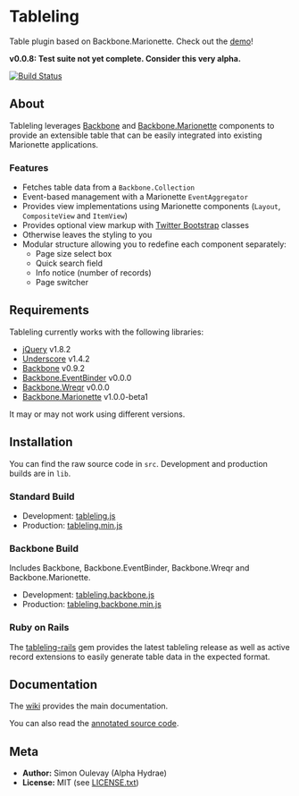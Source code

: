 # Tableling

Table plugin based on Backbone.Marionette. Check out the [demo](http://alphahydrae.github.com/tableling/demo/)!

**v0.0.8: Test suite not yet complete. Consider this very alpha.**

[![Build Status](https://secure.travis-ci.org/AlphaHydrae/tableling.png?branch=develop)](http://travis-ci.org/AlphaHydrae/tableling)

## About

Tableling leverages [Backbone](http://backbonejs.org) and [Backbone.Marionette](https://github.com/marionettejs/backbone.marionette) components to provide an extensible table that can be easily integrated into existing Marionette applications.

### Features

* Fetches table data from a `Backbone.Collection`
* Event-based management with a Marionette `EventAggregator`
* Provides view implementations using Marionette components (`Layout`, `CompositeView` and `ItemView`)
* Provides optional view markup with [Twitter Bootstrap](http://twitter.github.com/bootstrap/) classes
* Otherwise leaves the styling to you
* Modular structure allowing you to redefine each component separately:
  * Page size select box
  * Quick search field
  * Info notice (number of records)
  * Page switcher

## Requirements

Tableling currently works with the following libraries:

* [jQuery](http://jquery.com) v1.8.2
* [Underscore](http://underscorejs.org) v1.4.2
* [Backbone](http://backbonejs.org) v0.9.2
* [Backbone.EventBinder](https://github.com/marionettejs/backbone.eventbinder) v0.0.0
* [Backbone.Wreqr](https://github.com/marionettejs/backbone.wreqr) v0.0.0
* [Backbone.Marionette](http://marionettejs.com) v1.0.0-beta1

It may or may not work using different versions.

## Installation

You can find the raw source code in `src`. Development and production builds are in `lib`.

### Standard Build

* Development: [tableling.js](https://raw.github.com/AlphaHydrae/tableling/master/lib/tableling.js)
* Production: [tableling.min.js](https://raw.github.com/AlphaHydrae/tableling/master/lib/tableling.min.js)

### Backbone Build

Includes Backbone, Backbone.EventBinder, Backbone.Wreqr and Backbone.Marionette.

* Development: [tableling.backbone.js](https://raw.github.com/AlphaHydrae/tableling/master/lib/tableling.backbone.js)
* Production: [tableling.backbone.min.js](https://raw.github.com/AlphaHydrae/tableling/master/lib/tableling.backbone.min.js)

### Ruby on Rails

The [tableling-rails](https://github.com/AlphaHydrae/tableling-rails) gem provides the latest tableling release as well as active record extensions to easily generate table data in the expected format.

## Documentation

The [wiki](https://github.com/AlphaHydrae/tableling/wiki) provides the main documentation.

You can also read the [annotated source code](http://alphahydrae.github.com/tableling/annotated/).

## Meta

* **Author:** Simon Oulevay (Alpha Hydrae)
* **License:** MIT (see [LICENSE.txt](https://raw.github.com/AlphaHydrae/tableling/master/LICENSE.txt))
